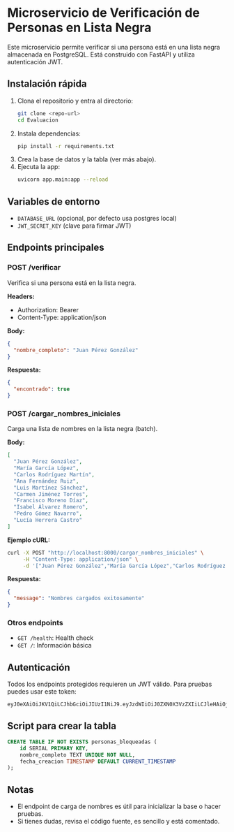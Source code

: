 # Microservicio de Verificación de Personas en Lista Negra

Este microservicio permite verificar si una persona está en una lista negra almacenada en PostgreSQL. Está construido con FastAPI y utiliza autenticación JWT.

## Instalación rápida

1. Clona el repositorio y entra al directorio:
   ```bash
   git clone <repo-url>
   cd Evaluacion
   ```
2. Instala dependencias:
   ```bash
   pip install -r requirements.txt
   ```
3. Crea la base de datos y la tabla (ver más abajo).
4. Ejecuta la app:
   ```bash
   uvicorn app.main:app --reload
   ```

## Variables de entorno

- `DATABASE_URL` (opcional, por defecto usa postgres local)
- `JWT_SECRET_KEY` (clave para firmar JWT)

## Endpoints principales

### POST /verificar
Verifica si una persona está en la lista negra.

**Headers:**
- Authorization: Bearer <token>
- Content-Type: application/json

**Body:**
```json
{
  "nombre_completo": "Juan Pérez González"
}
```

**Respuesta:**
```json
{
  "encontrado": true
}
```

### POST /cargar_nombres_iniciales
Carga una lista de nombres en la lista negra (batch).

**Body:**
```json
[
  "Juan Pérez González",
  "María García López",
  "Carlos Rodríguez Martín",
  "Ana Fernández Ruiz",
  "Luis Martínez Sánchez",
  "Carmen Jiménez Torres",
  "Francisco Moreno Díaz",
  "Isabel Álvarez Romero",
  "Pedro Gómez Navarro",
  "Lucía Herrera Castro"
]
```

**Ejemplo cURL:**
```bash
curl -X POST "http://localhost:8000/cargar_nombres_iniciales" \
     -H "Content-Type: application/json" \
     -d '["Juan Pérez González","María García López","Carlos Rodríguez Martín","Ana Fernández Ruiz","Luis Martínez Sánchez","Carmen Jiménez Torres","Francisco Moreno Díaz","Isabel Álvarez Romero","Pedro Gómez Navarro","Lucía Herrera Castro"]'
```

**Respuesta:**
```json
{
  "message": "Nombres cargados exitosamente"
}
```

### Otros endpoints
- `GET /health`: Health check
- `GET /`: Información básica

## Autenticación

Todos los endpoints protegidos requieren un JWT válido. Para pruebas puedes usar este token:
```
eyJ0eXAiOiJKV1QiLCJhbGciOiJIUzI1NiJ9.eyJzdWIiOiJ0ZXN0X3VzZXIiLCJleHAiOjk5OTk5OTk5OTl9.Jz8n5r7Y5oU8i6A2cX4l8N3vB9u1K6t3R7yW5qE8zF2
```

## Script para crear la tabla

```sql
CREATE TABLE IF NOT EXISTS personas_bloqueadas (
    id SERIAL PRIMARY KEY,
    nombre_completo TEXT UNIQUE NOT NULL,
    fecha_creacion TIMESTAMP DEFAULT CURRENT_TIMESTAMP
);
```

## Notas
- El endpoint de carga de nombres es útil para inicializar la base o hacer pruebas.
- Si tienes dudas, revisa el código fuente, es sencillo y está comentado.
